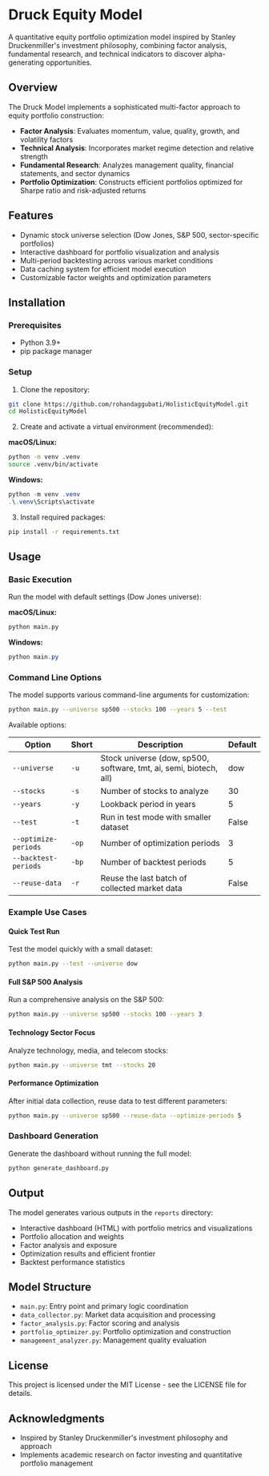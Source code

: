 # Druck Equity Model

A quantitative equity portfolio optimization model inspired by Stanley Druckenmiller's investment philosophy, combining factor analysis, fundamental research, and technical indicators to discover alpha-generating opportunities.

## Overview

The Druck Model implements a sophisticated multi-factor approach to equity portfolio construction:

- **Factor Analysis**: Evaluates momentum, value, quality, growth, and volatility factors
- **Technical Analysis**: Incorporates market regime detection and relative strength
- **Fundamental Research**: Analyzes management quality, financial statements, and sector dynamics
- **Portfolio Optimization**: Constructs efficient portfolios optimized for Sharpe ratio and risk-adjusted returns

## Features

- Dynamic stock universe selection (Dow Jones, S&P 500, sector-specific portfolios)
- Interactive dashboard for portfolio visualization and analysis
- Multi-period backtesting across various market conditions
- Data caching system for efficient model execution
- Customizable factor weights and optimization parameters

## Installation

### Prerequisites

- Python 3.9+
- pip package manager

### Setup

1. Clone the repository:

```bash
git clone https://github.com/rohandaggubati/HolisticEquityModel.git
cd HolisticEquityModel
```

2. Create and activate a virtual environment (recommended):

**macOS/Linux:**
```bash
python -m venv .venv
source .venv/bin/activate
```

**Windows:**
```powershell
python -m venv .venv
.\.venv\Scripts\activate
```

3. Install required packages:

```bash
pip install -r requirements.txt
```

## Usage

### Basic Execution

Run the model with default settings (Dow Jones universe):

**macOS/Linux:**
```bash
python main.py
```

**Windows:**
```powershell
python main.py
```

### Command Line Options

The model supports various command-line arguments for customization:

```bash
python main.py --universe sp500 --stocks 100 --years 5 --test
```

Available options:

| Option | Short | Description | Default |
|--------|-------|-------------|---------|
| `--universe` | `-u` | Stock universe (dow, sp500, software, tmt, ai, semi, biotech, all) | dow |
| `--stocks` | `-s` | Number of stocks to analyze | 30 |
| `--years` | `-y` | Lookback period in years | 5 |
| `--test` | `-t` | Run in test mode with smaller dataset | False |
| `--optimize-periods` | `-op` | Number of optimization periods | 3 |
| `--backtest-periods` | `-bp` | Number of backtest periods | 5 |
| `--reuse-data` | `-r` | Reuse the last batch of collected market data | False |

### Example Use Cases

#### Quick Test Run

Test the model quickly with a small dataset:

```bash
python main.py --test --universe dow
```

#### Full S&P 500 Analysis

Run a comprehensive analysis on the S&P 500:

```bash
python main.py --universe sp500 --stocks 100 --years 3
```

#### Technology Sector Focus

Analyze technology, media, and telecom stocks:

```bash
python main.py --universe tmt --stocks 20
```

#### Performance Optimization

After initial data collection, reuse data to test different parameters:

```bash
python main.py --universe sp500 --reuse-data --optimize-periods 5
```

### Dashboard Generation

Generate the dashboard without running the full model:

```bash
python generate_dashboard.py
```

## Output

The model generates various outputs in the `reports` directory:

- Interactive dashboard (HTML) with portfolio metrics and visualizations
- Portfolio allocation and weights
- Factor analysis and exposure
- Optimization results and efficient frontier
- Backtest performance statistics

## Model Structure

- `main.py`: Entry point and primary logic coordination
- `data_collector.py`: Market data acquisition and processing
- `factor_analysis.py`: Factor scoring and analysis
- `portfolio_optimizer.py`: Portfolio optimization and construction
- `management_analyzer.py`: Management quality evaluation

## License

This project is licensed under the MIT License - see the LICENSE file for details.

## Acknowledgments

- Inspired by Stanley Druckenmiller's investment philosophy and approach
- Implements academic research on factor investing and quantitative portfolio management 